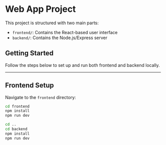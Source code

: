 # Web App Project

This project is structured with two main parts:
- `frontend/`: Contains the React-based user interface
- `backend/`: Contains the Node.js/Express server

## Getting Started

Follow the steps below to set up and run both frontend and backend locally.

---

##  Frontend Setup

Navigate to the `frontend` directory:

```bash
cd frontend
npm install
npm run dev
```

```bash
cd ..
cd backend 
npm install
npm run dev
```

